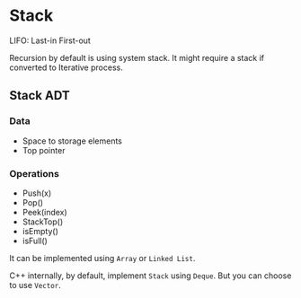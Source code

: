 # Stack

LIFO: Last-in First-out

Recursion by default is using system stack. It might require a stack if converted to Iterative process.

## Stack ADT

### Data

- Space to storage elements
- Top pointer

### Operations

- Push(x)
- Pop()
- Peek(index)
- StackTop()
- isEmpty()
- isFull()

It can be implemented using `Array` or `Linked List`.

C++ internally, by default, implement `Stack` using `Deque`. But you can choose to use `Vector`.